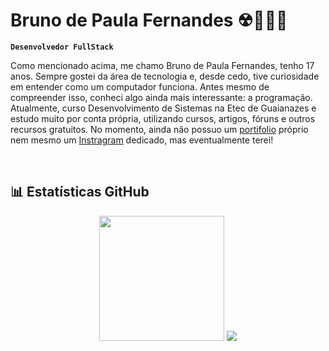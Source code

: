 # Bruno de Paula Fernandes ☢🧑🏽‍🎓

**`Desenvolvedor FullStack`**

Como mencionado acima, me chamo Bruno de Paula Fernandes, tenho 17 anos. Sempre gostei da área de tecnologia e, desde cedo, tive curiosidade em entender como um computador funciona. Antes mesmo de compreender isso, conheci algo ainda mais interessante: a programação. Atualmente, curso Desenvolvimento de Sistemas na Etec de Guaianazes e estudo muito por conta própria, utilizando cursos, artigos, fóruns e outros recursos gratuitos. No momento, ainda não possuo um [portifolio](/) próprio nem mesmo um [Instragram](/) dedicado, mas eventualmente terei!

<br/>

## 📊 Estatísticas GitHub 

<p align="center">
  <img src="https://github-readme-stats.vercel.app/api?username=Bruno-D-Fernandes&show_icons=true&theme=swift" height="200"/>
  <img src="https://github-readme-stats.vercel.app/api/top-langs/?username=Bruno-D-Fernandes&layout=compact&theme=swift"/>
</p>

<br>

<br>
